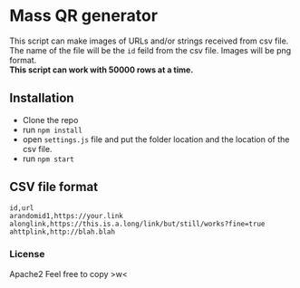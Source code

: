 # Mass QR generator
  
  
This script can make images of URLs and/or strings received from csv file. The name of the file will be the `id` feild from the csv file. Images will be png format.  
**This script can work with 50000 rows at a time.**  
  
  
## Installation
- Clone the repo
- run `npm install`
- open `settings.js` file and put the folder location and the location of the csv file.
- run `npm start`
## CSV file format
  
```csv
id,url
arandomid1,https://your.link
alonglink,https://this.is.a.long/link/but/still/works?fine=true
ahttplink,http://blah.blah
```
### License
Apache2 Feel free to copy &gt;w&lt;  
